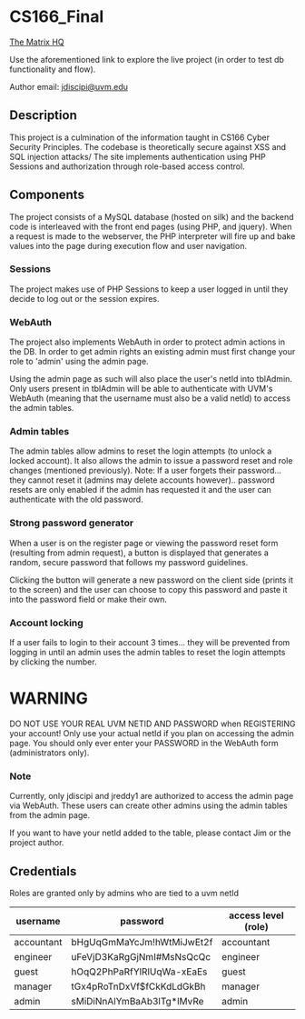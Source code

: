 # CS166_Final
[The Matrix HQ](https://jdiscipi.w3.uvm.edu/cs166/live)

Use the aforementioned link to explore the live project (in order to test db functionality and flow).

Author email: jdiscipi@uvm.edu

## Description
This project is a culmination of the information taught in CS166 Cyber Security Principles. The codebase is theoretically secure against XSS and SQL injection attacks/
The site implements authentication using PHP Sessions and authorization through role-based access control.

## Components
The project consists of a MySQL database (hosted on silk) and the backend code is interleaved with the front end pages (using PHP, and jquery). 
When a request is made to the webserver, the PHP interpreter will fire up and bake values into the page during execution flow and user navigation.

### Sessions
The project makes use of PHP Sessions to keep a user logged in until they decide to log out or the session expires.

### WebAuth
The project also implements WebAuth in order to protect admin actions in the DB. In order to get admin rights an existing admin must first change your role to 'admin' using the admin page.

Using the admin page as such will also place the user's netId into tblAdmin. Only users present in tblAdmin will be able to authenticate with UVM's WebAuth (meaning that the username must also be a valid netId) to access the admin tables.

### Admin tables
The admin tables allow admins to reset the login attempts (to unlock a locked account). It also allows the admin to issue a password reset and role changes (mentioned previously). Note: If a user forgets their password... they cannot reset it (admins may delete accounts however).. password resets are only enabled if the admin has requested it and the user can authenticate with the old password.

### Strong password generator
When a user is on the register page or viewing the password reset form (resulting from admin request), a button is displayed that generates a random, secure password that follows my password guidelines. 

Clicking the button will generate a new password on the client side (prints it to the screen) and the user can choose to copy this password and paste it into the password field or make their own.

### Account locking
If a user fails to login to their account 3 times... they will be prevented from logging in until an admin uses the admin tables to reset the login attempts by clicking the number.

# WARNING
DO NOT USE YOUR REAL UVM NETID AND PASSWORD when REGISTERING your account!
Only use your actual netId if you plan on accessing the admin page.
You should only ever enter your PASSWORD in the WebAuth form (administrators only).

### Note
Currently, only jdiscipi and jreddy1 are authorized to access the admin page via WebAuth.
These users can create other admins using the admin tables from the admin page. 

If you want to have your netId added to the table, please contact Jim or the project author.

## Credentials
Roles are granted only by admins who are tied to a uvm netId

| username | password | access level (role) |
|----------|----------|---------------------|
| accountant | bHgUqGmMaYcJm!hWtMiJwEt2f | accountant |
| engineer | uFeVjD3KaRgGjNmI#MsNsQcQc | engineer |
| guest | hOqQ2PhPaRfYlRlUqWa-xEaEs | guest |
| manager | tGx4pRoTnDxVf$fCkKdLdGkBh | manager |
| admin | sMiDiNnAlYmBaAb3lTg*lMvRe | admin |
